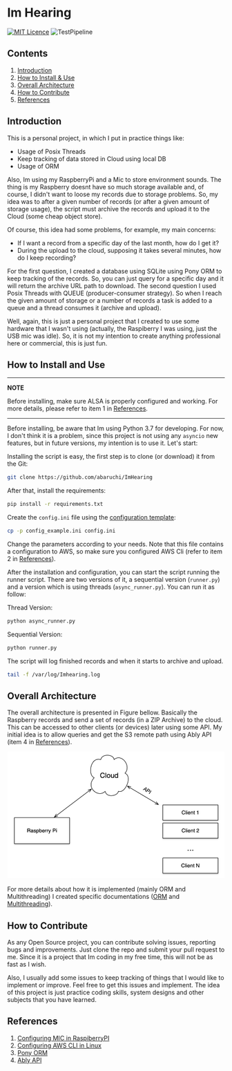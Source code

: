 # Im Hearing

[![MIT Licence](https://badges.frapsoft.com/os/mit/mit.svg?v=103)](https://opensource.org/licenses/mit-license.php) ![TestPipeline](https://github.com/abaruchi/ImHearing/workflows/TestPipeline/badge.svg?event=push)

## Contents
1. [Introduction](#introduction)
2. [How to Install & Use](#how-to-install-and-use)
3. [Overall Architecture](#overall-architecture)
4. [How to Contribute](#How-to-contribute)
5. [References](#references)

## Introduction

This is a personal project, in which I put in practice things like:

* Usage of Posix Threads
* Keep tracking of data stored in Cloud using local DB
* Usage of ORM

Also, Im using my RaspberryPi and a Mic to store environment sounds. The thing is
my Raspberry doesnt have so much storage available and, of course, I didn't want
to loose my records due to storage problems. So, my idea was to after a given 
number of records (or after a given amount of storage usage), the script must
archive the records and upload it to the Cloud (some cheap object store).

Of course, this idea had some problems, for example, my main concerns:

* If I want a record from a specific day of the last month, how do I get it?
* During the upload to the cloud, supposing it takes several minutes, how do I keep recording?

For the first question, I created a database using SQLite using Pony ORM to keep 
tracking of the records. So, you can just query for a specific day and it will
return the archive URL path to download. The second question I used Posix Threads 
with QUEUE (producer-consumer strategy). So when I reach the given amount of storage
or a number of records a task is added to a queue and a thread consumes it (archive
and upload).

Well, again, this is just a personal project that I created to use some hardware
that I wasn't using (actually, the Raspiberry I was using, just the USB mic was idle). So,
it is not my intention to create anything professional here or commercial, this is 
just fun.


## How to Install and Use

---
**NOTE**

Before installing, make sure ALSA is properly configured and working. For
more details, please refer to item 1 in [References](#references).

---

Before installing, be aware that Im using Python 3.7 for developing. For now, I don't think
it is a problem, since this project is not using any `asyncio` new features, but
in future versions, my intention is to use it. Let's start:

Installing the script is easy, the first step is to clone (or download) it from
the Git:

```bash
git clone https://github.com/abaruchi/ImHearing
```

After that, install the requirements:

```bash
pip install -r requirements.txt
```

Create the `config.ini` file using the [configuration template](config_example.ini):

```bash
cp -p config_example.ini config.ini
```

Change the parameters according to your needs. Note that this file contains 
a configuration to AWS, so make sure you configured AWS Cli (refer to item 2
in [References](#references)). 

After the installation and configuration, you can start the script running the 
runner script. There are two versions of it, a sequential version (`runner.py`)
and a version which is using threads (`async_runner.py`). You can run it as
follow: 

Thread Version:
```bash
python async_runner.py
```

Sequential Version:
```bash
python runner.py
```

The script will log finished records and when it starts to archive and 
upload. 

```bash
tail -f /var/log/Imhearing.log
```


## Overall Architecture

The overall architecture is presented in Figure bellow. Basically the Raspberry
records and send a set of records (in a ZIP Archive) to the cloud. This can be
accessed to other clients (or devices) later using some API. My initial idea is
to allow queries and get the S3 remote path using Ably API (item 4 in [References](#references)).

![Overall Architecture](ImHearing/docs/images/readme_arch_overall.png)

For more details about how it is implemented (mainly ORM and Multithreading) I 
created specific documentations ([ORM](ImHearing/docs/ORM_Sqlite.md) and 
[Multithreading](ImHearing/docs/Multithreading.md)).


## How to Contribute

As any Open Source project, you can contribute solving issues, reporting bugs 
and improvements. Just clone the repo and submit your pull request to me. Since 
it is a project that Im coding in my free time, this will not be as fast as I wish.

Also, I usually add some issues to keep tracking of things that I would like to
implement or improve. Feel free to get this issues and implement. The idea of this
project is just practice coding skills, system designs and other subjects that 
you have learned.


## References

1. [Configuring MIC in RaspiberryPI](https://raspberrytips.com/add-microphone-raspberry-pi/)
2. [Configuring AWS CLI in Linux](https://docs.aws.amazon.com/cli/latest/userguide/cli-chap-configure.html)
3. [Pony ORM](https://ponyorm.org/)
4. [Ably API](https://www.ably.io/)
